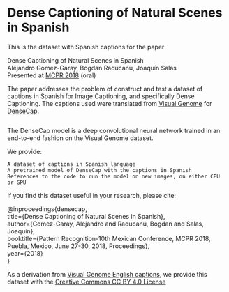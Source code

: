 # Dense Captioning of Natural Scenes in Spanish
This is the dataset with Spanish captions for the paper 

Dense Captioning of Natural Scenes in Spanish  
Alejandro Gomez-Garay, Bogdan Raducanu, Joaquín Salas  
Presented at [MCPR 2018](http://ccc.inaoep.mx/~mcpr2018/index.html) (oral)  

The paper addresses the problem of construct and test a dataset of captions in Spanish for Image Captioning, and specifically Dense Captioning. The captions used were translated from [Visual Genome](https://visualgenome.org/api/v0/api_home.html) for [DenseCap](https://github.com/jcjohnson/densecap).  

<img portada_spanish_captions.png>

The DenseCap model is a deep convolutional neural network trained in an end-to-end fashion on the Visual Genome dataset.  

We provide:  

    A dataset of captions in Spanish language  
    A pretrained model of DenseCap with the captions in Spanish  
    References to the code to run the model on new images, on either CPU or GPU  
    
If you find this dataset useful in your research, please cite:  

@inproceedings{densecap,  
  title={Dense Captioning of Natural Scenes in Spanish},  
  author={Gomez-Garay, Alejandro and Raducanu, Bogdan and Salas, Joaquín},  
  booktitle={Pattern Recognition-10th Mexican Conference, MCPR 2018, Puebla, Mexico, June 27-30, 2018, Proceedings},  
  year={2018}  
}  

As a derivation from [Visual Genome English captions](http://visualgenome.org/api/v0/api_home.html), we provide this dataset with the [Creative Commons CC BY 4.0 License](http://creativecommons.org/licenses/by/4.0/)
